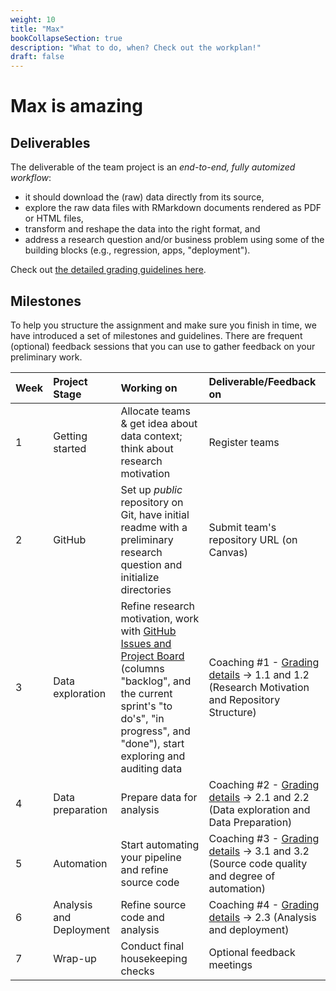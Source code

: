 ```yaml
---
weight: 10
title: "Max"
bookCollapseSection: true
description: "What to do, when? Check out the workplan!"
draft: false
---
```


# Max is amazing

## Deliverables

The deliverable of the team project is an *end-to-end, fully automized workflow*:
- it should download the (raw) data directly from its source,
- explore the raw data files with RMarkdown documents rendered as PDF or HTML files,
- transform and reshape the data into the right format, and
- address a research question and/or business problem using some of the building blocks (e.g., regression, apps, "deployment").

Check out [the detailed grading guidelines here](grading_details.md).

## Milestones

To help you structure the assignment and make sure you finish in time, we have introduced a set of milestones and guidelines. There are frequent (optional) feedback sessions that you can use to gather feedback on your preliminary work.

| Week | Project Stage | Working on | Deliverable/Feedback on |
|:---- | :---- | :---- | :---- |
| 1 | Getting started | Allocate teams & get idea about data context; think about research motivation | Register teams |
| 2 | GitHub | Set up *public* repository on Git, have initial readme with a preliminary research question and initialize directories | Submit team's repository URL (on Canvas) |
| 3 | Data exploration | Refine research motivation, work with [GitHub Issues and Project Board](https://tilburgsciencehub.com/learn/scrum) (columns "backlog", and the current sprint's "to do's", "in progress", and "done"), start exploring and auditing data | Coaching #1 - [Grading details](grading_details.md#1-github-repository) &#8594; 1.1 and 1.2 (Research Motivation and Repository Structure)
| 4 | Data preparation | Prepare data for analysis | Coaching #2 - [Grading details](grading_details.md#2-data-preparation--analysis) &#8594; 2.1 and 2.2 (Data exploration and Data Preparation)
| 5 | Automation  | Start automating your pipeline and refine source code | Coaching #3 - [Grading details](grading_details.md#3-source-code-and-automation) &#8594; 3.1 and 3.2 (Source code quality and degree of automation)
| 6 | Analysis and Deployment | Refine source code and analysis | Coaching #4 - [Grading details](grading_details.md#23-analysis-and-deployment-15) &#8594; 2.3 (Analysis and deployment)
| 7 | Wrap-up | Conduct final housekeeping checks  | Optional feedback meetings

<!--
### Weeks 2-4

- Reach out one another to form teams
- We'll reserve some time in the live streams to talk about potential projects and research/business ideas

### Week 5

- Finalize teams (registration on Canvas)

### Week 6: Feedback on data preparation and versioning

- Prepare data sets and start versioning your files
- Define research question and scope
- Set-up directory structure (`data`, `gen`, `src`) and plan pipeline
- Download the data directly from the source
- Start versioning your files and collaborating on GitHub

### Week 7: Feedback on workflow automation and data exploration
- Run R files from the command line
- Define all scripts strictly as ITO scripts
- Transformation / clean data
<!--  - Import data from `data` folder
  - Convert the date column into date/time format
  - Merge datasets on a comon column
  - Filter for rows that satisfy selection criteria
  - Group records on a categorical or date field and reshape data
  - Export output to generated files

- Test make file
- Point of discussion with coach: does your project reproduce when deleting temp files?

### Week 8: Feedback on deployment and reporting

- Choose how to deploy your insights, e.g., by means of regression analysis, or even by writing an app.
- Necessary components (e.g., for inspiration on how to write an app) are available in the building blocks section of the course site.
-->
<!--- Import data from `gen` folder
- Plot timeseries chart and export as pdf file
- Automate workflow with make
- Discuss results, conclusions, and limitations
- Create a data report and conduct exploratory analysis (summary statistics, report on missingness, number of observations)
-->
